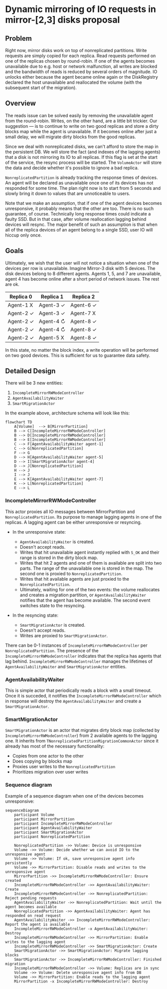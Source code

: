 # Dynamic mirroring of IO requests in mirror-[2,3] disks proposal

## Problem

Right now, mirror disks work on top of nonreplicated partitions. Write requests are simply copied for each replica. Read requests performed on one of the replicas chosen by round-robin.
If one of the agents becomes unavailable due to e.g. host or network malfunction, all writes are blocked and the bandwidth of reads is reduced by several orders of magnitude. IO unlocks either because the agent became online again or the DiskRegistry declared the host unavailable and reallocated the volume (with the subsequent start of the migration).

## Overview

The reads issue can be solved easily by removing the unavailable agent from the round-robin. Writes, on the other hand, are a little bit trickier. Our suggestion — is to continue to write on two good replicas and store a dirty blocks map while the agent is unavailable. If it becomes online after just a small delay, we will migrate dirty blocks from the good replicas.

Since we deal with nonreplicated disks, we can't afford to store the map in the persistent DB. We will store the fact (and indexes of the lagging agents) that a disk is not mirroring its IO to all replicas. If this flag is set at the start of the service, the resync process will be started. The `VolumeActor` will store the data and decide whether it's possible to ignore a bad replica.

`NonreplicatedPartition` is already tracking the response times of devices. An agent will be declared as unavailable once one of its devices has not responded for some time. The plan right now is to start from 5 seconds and slowly bring it down to values that are unnoticeable to users.

Note that we make an assumption, that if one of the agent devices becomes unresponsive, it probably means that the other are too. There is no such guarantee, of course. Technically long response times could indicate a faulty SSD. But in that case, after volume reallocation lagging behind devices will resync.
The major benefit of such an assumption is that when all of the replica devices of an agent belong to a single SSD, user IO will hiccup only once.

## Goals

Ultimately, we wish that the user will not notice a situation when one of the devices per row is unavailable.
Imagine Mirror-3 disk with 5 devices. The disk devices belong to 8 different agents. Agents 1, 5, and 7 are unavailable, agent 4 has become online after a short period of network issues. The rest are ok.

| Replica 0    | Replica 1   | Replica 2 |
| ------------ | ----------- | --------- |
| Agent-1 X    | Agent-3 ✓   | Agent-6 ✓ |
| Agent-2 ✓    | Agent-3 ✓   | Agent-7 X |
| Agent-2 ✓    | Agent-4 ↻   | Agent-8 ✓ |
| Agent-2 ✓    | Agent-4 ↻   | Agent-8 ✓ |
| Agent-2 ✓    | Agent-5 X   | Agent-8 ✓ |

In this state, no matter the block index, a write operation will be performed on two good devices. This is sufficient for us to guarantee data safety.

## Detailed Design

There wiil be 3 new entities:
1) `IncompleteMirrorRWModeController`
2) `AgentAvailabilityWaiter`
3) `SmartMigrationActor`

In the example above, architecture schema will look like this:

```mermaid
flowchart TD
    A[Volume]  --> B[MirrorPartition]
    B --> C[IncompleteMirrorRWModeController]
    B --> D[IncompleteMirrorRWModeController]
    B --> E[IncompleteMirrorRWModeController]
    C --> F[AgentAvailabilityWaiter agent-1]
    C --> G[NonreplicatedPartition]
    F --> G
    D --> H[AgentAvailabilityWaiter agent-5]
    D --> I[SmartMigrationActor agent-4]
    D --> J[NonreplicatedPartition]
    H --> J
    I --> J
    E --> K[AgentAvailabilityWaiter agent-7]
    K --> L[NonreplicatedPartition]
    E --> L
```

### IncompleteMirrorRWModeController

This actor proxies all IO messages between MirrorPartition and `NonreplicatedPartition`. Its purpose to manage lagging agents in one of the replicas.
A lagging agent can be either unresponsive or resyncing.

- In the unresponsive state:
    - `AgentAvailabilityWaiter` is created.
    - Doesn't accept reads.
    - Writes that hit unavailable agent instantly replied with `S_OK` and their range is stored in the dirty block map.
    - Writes that hit 2 agents and one of them is available are split into two parts. The range of the unavailable one is stored in the map. The second one is proxied to `NonreplicatedPartition`.
    - Writes that hit available agents are just proxied to the `NonreplicatedPartition`.
    - Ultimately, waiting for one of the two events: the volume reallocates and creates a migration partition, or `AgentAvailabilityWaiter` notifies that the agent has become available. The second event switches state to the resyncing.

- In the resyncing state:
    - `SmartMigrationActor` is created.
    - Doesn't accept reads.
    - Writes are proxied to `SmartMigrationActor`.

There can be 0-1 instances of `IncompleteMirrorRWModeController` per `NonreplicatedPartition`. The presence of the `IncompleteMirrorRWModeController` indicates that the replica has agents that lag behind. `IncompleteMirrorRWModeController` manages the lifetimes of `AgentAvailabilityWaiter` and `SmartMigrationActor` entities.

### AgentAvailabilityWaiter

This is simple actor that periodically reads a block with a small timeout. Once it is succeded, it notifies the `IncompleteMirrorRWModeController` which in response will destroy the `AgentAvailabilityWaiter` and create a `SmartMigrationActor`.

### SmartMigrationActor

`SmartMigrationActor` is an actor that migrates dirty block map (collected by `IncompleteMirrorRWModeController`) from 2 available agents to the lagging one. It inherits from `TNonreplicatedPartitionMigrationCommonActor` since it already has most of the necessary functionality:
- Copies from one actor to the other
- Does copying by blocks map
- Proxies user writes to the `NonreplicatedPartition`
- Prioritizes migration over user writes

### Sequence diagram

Example of a sequence diagram when one of the devices becomes unresponsive:
```mermaid
sequenceDiagram
    participant Volume
    participant MirrorPartition
    participant IncompleteMirrorRWModeController
    participant AgentAvailabilityWaiter
    participant SmartMigrationActor
    participant NonreplicatedPartition

    NonreplicatedPartition ->> Volume: Device is unresponsive
    Volume ->> Volume: Decide whether we can avoid IO to the unresponsive agent
    Volume ->> Volume: If ok, save unresponsive agent info persistently
    Volume ->> MirrorPartition: Disable reads and writes to the unresponsive agent
    MirrorPartition ->> IncompleteMirrorRWModeController: Ensure created
    IncompleteMirrorRWModeController ->> AgentAvailabilityWaiter: Create
    IncompleteMirrorRWModeController ->> NonreplicatedPartition: Reject pending requests
    AgentAvailabilityWaiter ->> NonreplicatedPartition: Wait until the agent becomes available
    NonreplicatedPartition ->> AgentAvailabilityWaiter: Agent has responded on read request
    AgentAvailabilityWaiter ->> IncompleteMirrorRWModeController: Report the agent is available
    IncompleteMirrorRWModeController -x AgentAvailabilityWaiter: Destroy
    IncompleteMirrorRWModeController ->> MirrorPartition: Enable writes to the lagging agent
    IncompleteMirrorRWModeController ->> SmartMigrationActor: Create
    SmartMigrationActor ->> SmartMigrationActor: Migrate lagging blocks
    SmartMigrationActor ->> IncompleteMirrorRWModeController: Finished migration
    IncompleteMirrorRWModeController ->> Volume: Replicas are in sync
    Volume ->> Volume: Delete unresponsive agent info from DB
    Volume ->> MirrorPartition: Enable reads to the lagging agent
    MirrorPartition -x IncompleteMirrorRWModeController: Destroy
```
